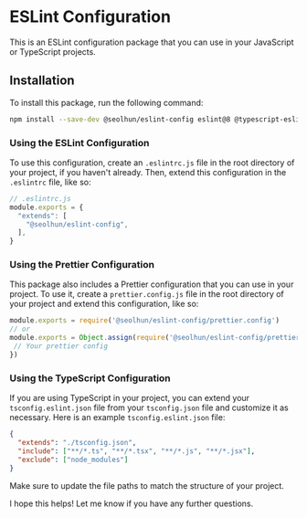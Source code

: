 # ESLint Configuration

This is an ESLint configuration package that you can use in your JavaScript or TypeScript projects.

## Installation

To install this package, run the following command:

```sh
npm install --save-dev @seolhun/eslint-config eslint@8 @typescript-eslint/eslint-plugin @typescript-eslint/parser eslint-config-prettier eslint-import-resolver-typescript eslint-plugin-eslint-plugin eslint-plugin-jsx-a11y eslint-plugin-perfectionist eslint-plugin-prettier eslint-plugin-react eslint-plugin-react-hooks
```

### Using the ESLint Configuration

To use this configuration, create an `.eslintrc.js` file in the root directory of your project, if you haven't already. Then, extend this configuration in the `.eslintrc` file, like so:

```js
// .eslintrc.js
module.exports = {
  "extends": [
    "@seolhun/eslint-config",
  ],
}
```

### Using the Prettier Configuration

This package also includes a Prettier configuration that you can use in your project. To use it, create a `prettier.config.js` file in the root directory of your project and extend this configuration, like so:

```js
module.exports = require('@seolhun/eslint-config/prettier.config')
// or
module.exports = Object.assign(require('@seolhun/eslint-config/prettier.config'), {
 // Your prettier config
})
```

### Using the TypeScript Configuration

If you are using TypeScript in your project, you can extend your `tsconfig.eslint.json` file from your `tsconfig.json` file and customize it as necessary. Here is an example `tsconfig.eslint.json` file:

```json
{
  "extends": "./tsconfig.json",
  "include": ["**/*.ts", "**/*.tsx", "**/*.js", "**/*.jsx"],
  "exclude": ["node_modules"]
}
```

Make sure to update the file paths to match the structure of your project.

I hope this helps! Let me know if you have any further questions.
